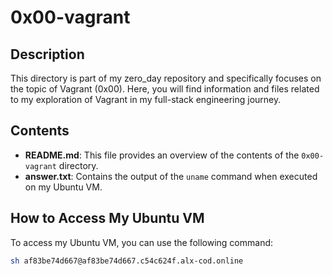 # 0x00-vagrant

## Description

This directory is part of my zero_day repository and specifically focuses on the topic of Vagrant (0x00). Here, you will find information and files related to my exploration of Vagrant in my full-stack engineering journey.

## Contents

- **README.md**: This file provides an overview of the contents of the `0x00-vagrant` directory.
- **answer.txt**: Contains the output of the `uname` command when executed on my Ubuntu VM.

## How to Access My Ubuntu VM

To access my Ubuntu VM, you can use the following command:

```bash
sh af83be74d667@af83be74d667.c54c624f.alx-cod.online

